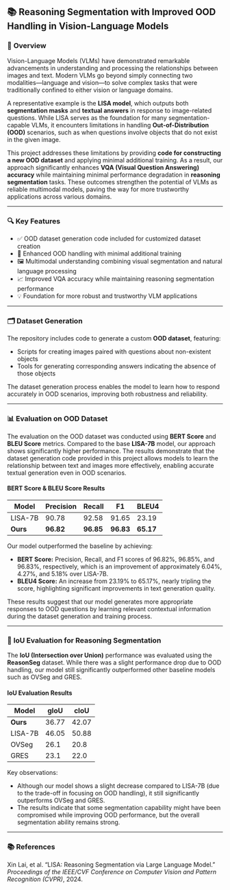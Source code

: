 ## 📚 **Reasoning Segmentation with Improved OOD Handling in Vision-Language Models**

### 🌟 **Overview**  
Vision-Language Models (VLMs) have demonstrated remarkable advancements in understanding and processing the relationships between images and text. Modern VLMs go beyond simply connecting two modalities—language and vision—to solve complex tasks that were traditionally confined to either vision or language domains.

A representative example is the **LISA model**, which outputs both **segmentation masks** and **textual answers** in response to image-related questions. While LISA serves as the foundation for many segmentation-capable VLMs, it encounters limitations in handling **Out-of-Distribution (OOD)** scenarios, such as when questions involve objects that do not exist in the given image.

This project addresses these limitations by providing **code for constructing a new OOD dataset** and applying minimal additional training. As a result, our approach significantly enhances **VQA (Visual Question Answering) accuracy** while maintaining minimal performance degradation in **reasoning segmentation** tasks. These outcomes strengthen the potential of VLMs as reliable multimodal models, paving the way for more trustworthy applications across various domains.

---

### 🔍 **Key Features**
- ✅ OOD dataset generation code included for customized dataset creation
- 🎯 Enhanced OOD handling with minimal additional training
- 🖼️ Multimodal understanding combining visual segmentation and natural language processing
- 📈 Improved VQA accuracy while maintaining reasoning segmentation performance
- 💡 Foundation for more robust and trustworthy VLM applications

---

### 🗂️ **Dataset Generation**
The repository includes code to generate a custom **OOD dataset**, featuring:
- Scripts for creating images paired with questions about non-existent objects
- Tools for generating corresponding answers indicating the absence of those objects

The dataset generation process enables the model to learn how to respond accurately in OOD scenarios, improving both robustness and reliability.

---

### 📊 **Evaluation on OOD Dataset**  
The evaluation on the OOD dataset was conducted using **BERT Score** and **BLEU Score** metrics. Compared to the base **LISA-7B** model, our approach shows significantly higher performance. The results demonstrate that the dataset generation code provided in this project allows models to learn the relationship between text and images more effectively, enabling accurate textual generation even in OOD scenarios.

#### **BERT Score & BLEU Score Results**
| Model   | Precision | Recall | F1   | BLEU4 |
|---------|------------|---------|------|--------|
| LISA-7B | 90.78      | 92.58   | 91.65| 23.19  |
| **Ours**| **96.82**  | **96.85**| **96.83**| **65.17** |

Our model outperformed the baseline by achieving:
- **BERT Score:** Precision, Recall, and F1 scores of 96.82%, 96.85%, and 96.83%, respectively, which is an improvement of approximately 6.04%, 4.27%, and 5.18% over LISA-7B.
- **BLEU4 Score:** An increase from 23.19% to 65.17%, nearly tripling the score, highlighting significant improvements in text generation quality.

These results suggest that our model generates more appropriate responses to OOD questions by learning relevant contextual information during the dataset generation and training process.

---

### 🧪 **IoU Evaluation for Reasoning Segmentation**
The **IoU (Intersection over Union)** performance was evaluated using the **ReasonSeg** dataset. While there was a slight performance drop due to OOD handling, our model still significantly outperformed other baseline models such as OVSeg and GRES.

#### **IoU Evaluation Results**
| Model   | gloU  | cloU  |
|---------|-------|-------|
| **Ours**| 36.77 | 42.07 |
| LISA-7B | 46.05 | 50.88 |
| OVSeg   | 26.1  | 20.8  |
| GRES    | 23.1  | 22.0  |

Key observations:
- Although our model shows a slight decrease compared to LISA-7B (due to the trade-off in focusing on OOD handling), it still significantly outperforms OVSeg and GRES.
- The results indicate that some segmentation capability might have been compromised while improving OOD performance, but the overall segmentation ability remains strong.

---

### 📚 **References**
Xin Lai, et al. “LISA: Reasoning Segmentation via Large Language Model.” *Proceedings of the IEEE/CVF Conference on Computer Vision and Pattern Recognition (CVPR)*, 2024.
